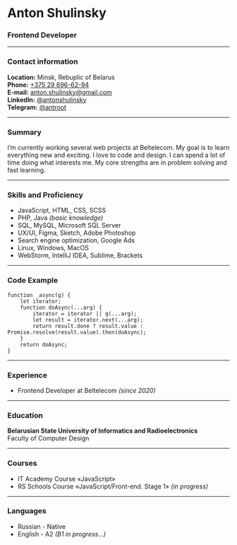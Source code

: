 # Anton Shulinsky
### Frontend Developer

---

### Contact information

**Location:** Minsk, Rebuplic of Belarus <br>
**Phone:** [+375 29 696-62-94](tel:+375296966294) <br>
**E-mail:** [anton.shulinsky@gmail.com](mailto:anton.shulinsky@gmail.com) <br>
**LinkedIn:** [@antonshulinsky](https://www.linkedin.com/in/antonshulinsky) <br>
**Telegram:** [@antroot](https://t.me/antroot) <br>

---

### Summary
I’m currently working several web projects at Beltelecom.
My goal is to learn everything new and exciting.
I love to code and design.
I can spend a lot of time doing what interests me.
My core strengths are in problem solving and fast learning.

---

### Skills and Proficiency

- JavaScript, HTML, CSS, SCSS
- PHP, Java _(basic knowledge)_
- SQL, MySQL, Microsoft SQL Server
- UX/UI, Figma, Sketch, Adobe Photoshop
- Search engine optimization, Google Ads
- Linux, Windows, MacOS
- WebStorm, IntelliJ IDEA, Sublime, Brackets

---

### Code Example

```
function _async(g) {
    let iterator;
    function doAsync(...arg) {
        iterator = iterator || g(...arg);
        let result = iterator.next(...arg);
        return result.done ? result.value : Promise.resolve(result.value).then(doAsync);
    }
    return doAsync;
}
```

---

### Experience
- Frontend Developer at Beltelecom _(since 2020)_

---

### Education

**Belarusian State University of Informatics and Radioelectronics** <br>
Faculty of Computer Design

---

### Courses

- IT Academy Course «JavaScript»
- RS Schools Course «JavaScript/Front-end. Stage 1» _(in progress)_

---

### Languages

- Russian \- Native
- English \- A2 _(B1 in progress…)_
